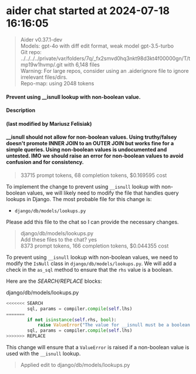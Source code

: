 
# aider chat started at 2024-07-18 16:16:05

> Aider v0.37.1-dev  
> Models: gpt-4o with diff edit format, weak model gpt-3.5-turbo  
> Git repo: ../../../../private/var/folders/7q/_fx2smvd0hq3nkt98d3kt4f00000gn/T/tmp19w1hvmp/.git with 6,148 files  
> Warning: For large repos, consider using an .aiderignore file to ignore irrelevant files/dirs.  
> Repo-map: using 2048 tokens  

#### Prevent using __isnull lookup with non-boolean value.  
#### Description  
#### 	   
#### 		(last modified by Mariusz Felisiak)  
#### 	   
#### __isnull should not allow for non-boolean values. Using truthy/falsey doesn't promote INNER JOIN to an OUTER JOIN but works fine for a simple queries. Using non-boolean values is ​undocumented and untested. IMO we should raise an error for non-boolean values to avoid confusion and for consistency.  
> 33715 prompt tokens, 68 completion tokens, $0.169595 cost  

To implement the change to prevent using `__isnull` lookup with non-boolean values, we will likely need to modify the file that handles query lookups in Django. The most probable file for this change is:

- `django/db/models/lookups.py`

Please add this file to the chat so I can provide the necessary changes.

> django/db/models/lookups.py  
> Add these files to the chat? yes  
> 8373 prompt tokens, 166 completion tokens, $0.044355 cost  

To prevent using `__isnull` lookup with non-boolean values, we need to modify the `IsNull` class in `django/db/models/lookups.py`. We will add a check in the `as_sql` method to ensure that the `rhs` value is a boolean.

Here are the *SEARCH/REPLACE* blocks:

django/db/models/lookups.py
```python
<<<<<<< SEARCH
        sql, params = compiler.compile(self.lhs)
=======
        if not isinstance(self.rhs, bool):
            raise ValueError("The value for __isnull must be a boolean.")
        sql, params = compiler.compile(self.lhs)
>>>>>>> REPLACE
```

This change will ensure that a `ValueError` is raised if a non-boolean value is used with the `__isnull` lookup.

> Applied edit to django/db/models/lookups.py  
